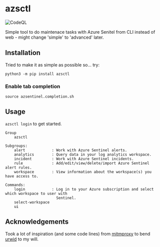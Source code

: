 # azsctl

![CodeQL](https://github.com/FrodeHus/azsctl/workflows/CodeQL/badge.svg)

Simple tool to do maintenace tasks with Azure Senitel from CLI instead of web - might change 'simple' to 'advanced' later.

## Installation

Tried to make it as simple as possible so... try:

`python3 -m pip install azsctl`

### Enable tab completion

`source azsentinel.completion.sh`

## Usage

`azsctl login` to get started.

```text
Group
    azsctl

Subgroups:
    alert            : Work with Azure Sentinel alerts.
    analytics        : Query data in your log analytics workspace.
    incident         : Work with Azure Sentinel incidents.
    rule             : Add/edit/view/delete/import Azure Sentinel alert rules.
    workspace        : View information about the workspace(s) you have access to.

Commands:
    login            : Log in to your Azure subscription and select which workspace to user with
                       Sentinel.
    select-workspace
    ui

```

## Acknowledgements

Took a lot of inspiration (and some code lines) from [mitmproxy](https://github.com/mitmproxy/mitmproxy) to bend [urwid](https://urwid.org) to my will.
